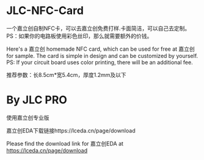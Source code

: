 # JLC-NFC-Card
一个嘉立创自制NFC卡，可以去嘉立创免费打样.卡面简洁，可以自己去定制。PS：如果你的电路板使用彩色丝印，那么就需要额外的价钱。

Here's a 嘉立创 homemade NFC card, which can be used for free at 嘉立创 for sample. The card is simple in design and can be customized by yourself. PS: If your circuit board uses color printing, there will be an additional fee.

推荐参数：长8.5cm*宽5.4cm，厚度1.2mm及以下
# By JLC PRO
使用嘉立创专业版

嘉立创EDA下载链接https://lceda.cn/page/download

Please find the download link for 嘉立创EDA at https://lceda.cn/page/download
